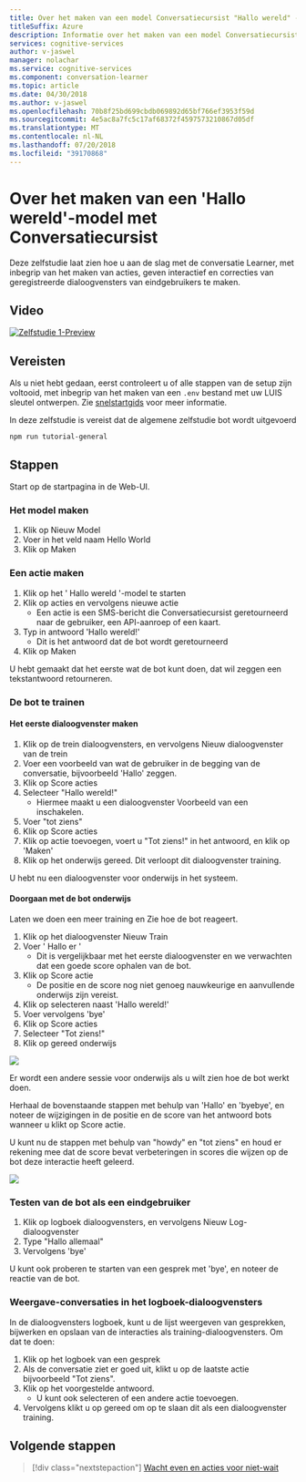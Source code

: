 ```yaml
---
title: Over het maken van een model Conversatiecursist "Hallo wereld" - Microsoft Cognitive Services | Microsoft Docs
titleSuffix: Azure
description: Informatie over het maken van een model Conversatiecursist "Hallo wereld".
services: cognitive-services
author: v-jaswel
manager: nolachar
ms.service: cognitive-services
ms.component: conversation-learner
ms.topic: article
ms.date: 04/30/2018
ms.author: v-jaswel
ms.openlocfilehash: 70b8f25bd699cbdb069892d65bf766ef3953f59d
ms.sourcegitcommit: 4e5ac8a7fc5c17af68372f4597573210867d05df
ms.translationtype: MT
ms.contentlocale: nl-NL
ms.lasthandoff: 07/20/2018
ms.locfileid: "39170868"
---
```

# <a name="how-to-create-a-hello-world-model-with-conversation-learner"></a>Over het maken van een 'Hallo wereld'-model met Conversatiecursist

Deze zelfstudie laat zien hoe u aan de slag met de conversatie Learner, met inbegrip van het maken van acties, geven interactief en correcties van geregistreerde dialoogvensters van eindgebruikers te maken.

## <a name="video"></a>Video

[![Zelfstudie 1-Preview](http://aka.ms/cl-tutorial-01-preview)](http://aka.ms/blis-tutorial-01)


## <a name="requirements"></a>Vereisten
Als u niet hebt gedaan, eerst controleert u of alle stappen van de setup zijn voltooid, met inbegrip van het maken van een `.env` bestand met uw LUIS sleutel ontwerpen.  Zie [snelstartgids](https://github.com/Microsoft/ConversationLearner-Samples) voor meer informatie.

In deze zelfstudie is vereist dat de algemene zelfstudie bot wordt uitgevoerd

    npm run tutorial-general

## <a name="steps"></a>Stappen

Start op de startpagina in de Web-UI.

### <a name="create-the-model"></a>Het model maken
1. Klik op Nieuw Model
2. Voer in het veld naam Hello World
3. Klik op Maken

### <a name="create-an-action"></a>Een actie maken

1. Klik op het ' Hallo wereld '-model te starten
2. Klik op acties en vervolgens nieuwe actie
    - Een actie is een SMS-bericht die Conversatiecursist geretourneerd naar de gebruiker, een API-aanroep of een kaart.
3. Typ in antwoord 'Hallo wereld!'
    - Dit is het antwoord dat de bot wordt geretourneerd
4. Klik op Maken

U hebt gemaakt dat het eerste wat de bot kunt doen, dat wil zeggen een tekstantwoord retourneren.

### <a name="train-the-bot"></a>De bot te trainen

#### <a name="create-the-first-dialog"></a>Het eerste dialoogvenster maken

1. Klik op de trein dialoogvensters, en vervolgens Nieuw dialoogvenster van de trein
2. Voer een voorbeeld van wat de gebruiker in de begging van de conversatie, bijvoorbeeld 'Hallo' zeggen.
3. Klik op Score acties
4. Selecteer "Hallo wereld!"
    - Hiermee maakt u een dialoogvenster Voorbeeld van een inschakelen. 
2. Voer "tot ziens"
3. Klik op Score acties
4. Klik op actie toevoegen, voert u "Tot ziens!" in het antwoord, en klik op 'Maken'
5. Klik op het onderwijs gereed. Dit verloopt dit dialoogvenster training.

U hebt nu een dialoogvenster voor onderwijs in het systeem.

#### <a name="continue-teaching-the-bot"></a>Doorgaan met de bot onderwijs
Laten we doen een meer training en Zie hoe de bot reageert.

1. Klik op het dialoogvenster Nieuw Train
2. Voer ' Hallo er '
    - Dit is vergelijkbaar met het eerste dialoogvenster en we verwachten dat een goede score ophalen van de bot.
2. Klik op Score actie
    - De positie en de score nog niet genoeg nauwkeurige en aanvullende onderwijs zijn vereist.
3. Klik op selecteren naast 'Hallo wereld!'
4. Voer vervolgens 'bye'
5. Klik op Score acties
6. Selecteer "Tot ziens!"
7. Klik op gereed onderwijs

![](../media/tutorial1_actions.PNG)

Er wordt een andere sessie voor onderwijs als u wilt zien hoe de bot werkt doen.

Herhaal de bovenstaande stappen met behulp van 'Hallo' en 'byebye', en noteer de wijzigingen in de positie en de score van het antwoord bots wanneer u klikt op Score actie.

U kunt nu de stappen met behulp van "howdy" en "tot ziens" en houd er rekening mee dat de score bevat verbeteringen in scores die wijzen op de bot deze interactie heeft geleerd.

![](../media/tutorial1_dialogs.PNG)

### <a name="test-the-bot-as-an-end-user"></a>Testen van de bot als een eindgebruiker

1. Klik op logboek dialoogvensters, en vervolgens Nieuw Log-dialoogvenster
2. Type "Hallo allemaal"
3. Vervolgens 'bye'

U kunt ook proberen te starten van een gesprek met 'bye', en noteer de reactie van de bot.

### <a name="view-conversations-in-the-log-dialogs"></a>Weergave-conversaties in het logboek-dialoogvensters

In de dialoogvensters logboek, kunt u de lijst weergeven van gesprekken, bijwerken en opslaan van de interacties als training-dialoogvensters. Om dat te doen:

1. Klik op het logboek van een gesprek
2. Als de conversatie ziet er goed uit, klikt u op de laatste actie bijvoorbeeld "Tot ziens".
3. Klik op het voorgestelde antwoord. 
    - U kunt ook selecteren of een andere actie toevoegen.
4. Vervolgens klikt u op gereed om op te slaan dit als een dialoogvenster training.

## <a name="next-steps"></a>Volgende stappen

> [!div class="nextstepaction"]
> [Wacht even en acties voor niet-wait](./2-wait-vs-nonwait-actions.md)